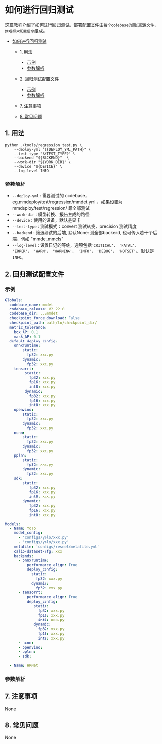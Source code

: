 # 如何进行回归测试

<!-- -->
这篇教程介绍了如何进行回归测试。部署配置文件由`每个codebase的回归配置文件`， `推理框架配置信息`组成。

<!-- TOC -->

- [如何进行回归测试](#如何进行回归测试)
  - [1. 用法](#1-用法)
    - [示例](#示例)
    - [参数解析](#示例)
  - [2. 回归测试配置文件](#2-回归测试配置文件)
    - [示例](#示例)
    - [参数解析](#示例)

  - [7. 注意事项](#7-注意事项)
  - [8. 常见问题](#8-常见问题)

<!-- TOC -->

## 1. 用法

```shell
python ./tools/regression_test.py \
    --deploy-yml "${DEPLOY_YML_PATH}" \
    --test-type "${TEST_TYPE}" \
    --backend "${BACKEND}"  \
    --work-dir "${WORK_DIR}" \
    --device "${DEVICE}" \    
    --log-level INFO
```

### 参数解析

- `--deploy-yml` : 需要测试的 codebase， eg.mmdeploy/test/regression/mmdet.yml ，如果设置为 mmdeploy/test/regression/ 即全部测试
- `--work-dir` : 模型转换、报告生成的路径
- `--device` : 使用的设备，默认是显卡
- `--test-type` : 测试模式：convert 测试转换，precision 测试精度
- `--backend` : 筛选测试的后端, 默认None: 测全部backend,  也可传入若干个后端，例如 "mmdet,mmcls"
- `--log-level` : 设置日记的等级，选项包括`'CRITICAL'， 'FATAL'， 'ERROR'， 'WARN'， 'WARNING'， 'INFO'， 'DEBUG'， 'NOTSET'`。 默认是`INFO`。

## 2. 回归测试配置文件

### 示例
```yaml
Globals:
  codebase_name: mmdet
  codebase_release: V2.22.0
  codebase_dir: ../mmdet
  checkpoint_force_download: False
  checkpoint_path: path/to/checkpoint_dir/
  metric_tolerance:
    box_AP: 0.1
    mask_AP: 0.1
  default_deploy_config:
    onnxruntime:
        static: 
          fp32: xxx.py
        dynamic: 
          fp32: xxx.py
    tensorrt:
         static: 
           fp32: xxx.py
           fp16: xxx.py
           int8: xxx.py
         dynamic:
           fp32: xxx.py
           fp16: xxx.py
           int8: xxx.py
    openvino: 
        static: 
          fp32: xxx.py
        dynamic: 
          fp32: xxx.py
    ncnn:
        static: 
          fp32: xxx.py
        dynamic: 
          fp32: xxx.py
    pplnn:
        static: 
          fp32: xxx.py
        dynamic: 
          fp32: xxx.py
    sdk: 
        static: 
           fp32: xxx.py
           fp16: xxx.py
           int8: xxx.py
        dynamic: 
           fp32: xxx.py
           fp16: xxx.py
           int8: xxx.py

Models:
  - Name: Yolo
    model_config:
      - 'configs/yolo/xxx.py'
      - 'configs/yolo/xxx.py'
    metafile: 'configs/resnet/metafile.yml'
    calib-dataset-cfg: xxx
    backends:
      - onnxruntime:
          performance_align: True
          deploy_config:
            static: 
              fp32: xxx.py
            dynamic: 
              fp32: xxx.py      
      - tensorrt:
          performance_align: True
          deploy_config:
             static: 
               fp32: xxx.py
               fp16: xxx.py
               int8: xxx.py
             dynamic:
               fp32: xxx.py
               fp16: xxx.py
               int8: xxx.py
      - ncnn:
      - openvino:
      - pplnn:
      - sdk:

  - Name: HRNet

```

### 参数解析

## 7. 注意事项

None

## 8. 常见问题

None
